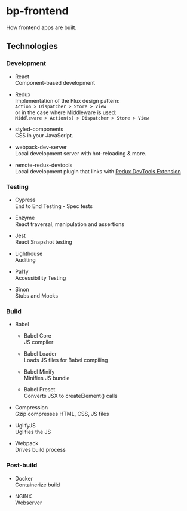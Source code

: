# bp-frontend

How frontend apps are built.

## Technologies

### Development

- React  
Component-based development

- Redux  
Implementation of the Flux design pattern:  
`Action > Dispatcher > Store > View`  
or in the case where Middleware is used:  
`Middleware > Action(s) > Dispatcher > Store > View`

- styled-components  
CSS in your JavaScript.

- webpack-dev-server  
Local development server with hot-reloading & more.

- remote-redux-devtools  
Local development plugin that links with [Redux DevTools Extension](https://github.com/zalmoxisus/redux-devtools-extension)

### Testing

- Cypress  
End to End Testing - Spec tests

- Enzyme  
React traversal, manipulation and assertions

- Jest  
React Snapshot testing

- Lighthouse  
Auditing

- Pa11y  
Accessibility Testing

- Sinon  
Stubs and Mocks

### Build

- Babel

    - Babel Core  
    JS compiler

    - Babel Loader  
    Loads JS files for Babel compiling

    - Babel Minify  
    Minifies JS bundle

    - Babel Preset  
    Converts JSX to createElement() calls

- Compression  
Gzip compresses HTML, CSS, JS files

- UglifyJS  
Uglifies the JS

- Webpack  
Drives build process

### Post-build

- Docker  
Containerize build

- NGINX  
Webserver